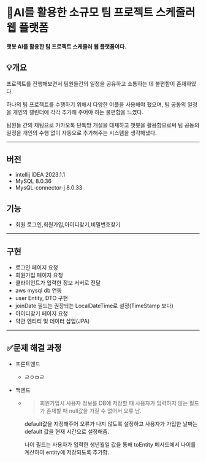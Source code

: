 # 📆AI를 활용한 소규모 팀 프로젝트 스케줄러 웹 플랫폼
#### 챗봇 AI를 활용한 팀 프로젝트 스케줄러 웹 플랫폼이다.
## 💡개요
프로젝트를 진행해보면서 팀원들간의 일정을 공유하고 소통하는 데 불편함이 존재하였다.

하나의 팀 프로젝트를 수행하기 위해서 다양한 어플을 사용해야 했으며, 팀 공동의 일정을 개인의 캘린더에 각각 추가해
주어야 하는 불편함을 느꼈다.

팀원들 간의 채팅으로 카카오톡 단톡방 개설을 대체하고 챗봇을 활용함으로써 팀 공동의 일정을 개인의 수행 없이
자동으로 추가해주는 시스템을 생각해냈다.

-----
## 버전
- intellij IDEA 2023.1.1
- MySQL 8.0.36
- MysQL-connector-j 8.0.33

## 기능
- 회원 로그인,회원가입,아이디찾기,비밀번호찾기


-----
## 구현
- 로그인 페이지 요청
- 회원가입 페이지 요청
- 클라이언트가 입력한 정보 서버로 전달
- aws mysql db 연동
- user Entity, DTO 구현
- joinDate 필드는 권장되는 LocalDateTime로 설정(TimeStamp 보다)
- 아이디찾기 페이지 요청
- 약관 엔티티 및 데이터 삽입(JPA)
--------
## ✅문제 해결 과정
- 프론트엔드
  -  ㄹㅇㅁㄹ

- 백엔드
  - >회원가입시 사용자 정보를 DB에 저장할 때 사용자가 입력하지 않는 필드가 존재할 때 null값을 가질 수 없어서 오류 남.

    default값을 지정해주어 오류가 나지 않도록 설정하고 사용자가 가입한 날짜는 default 값을 현재 시간으로 설정해줌.
  
    나이 필드는 사용자가 입력한 생년월일 값을 통해 toEntity 메서드에서 나이를 계산하여 entity에 저장되도록 추가함.